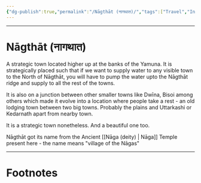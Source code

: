 ```yaml
---
{"dg-publish":true,"permalink":"/Nāgthāt (नागथात)/","tags":["Travel","IndicCulture"]}
---
```



---
# Nāgthāt (नागथात)
A strategic town located higher up at the banks of the Yamuna. It is strategically placed such that if we want to supply water to any visible town to the North of Nāgthāt, you will have to pump the water upto the Nāgthāt ridge and supply to all the rest of the towns.

It is also on a junction between other smaller  towns like Dwīna, Bisoi among others which made it evolve into a location where people take a rest - an old lodging town between two big towns. Probably the plains and Uttarkashi or Kedarnath apart from nearby town. 

It is a strategic town nonetheless.
And a beautiful one too.

Nāgthāt got its name from the Ancient [[Nāga (deity) \| Nāga]] Temple present here - the name means "village of the Nāgas" 

---
# Footnotes